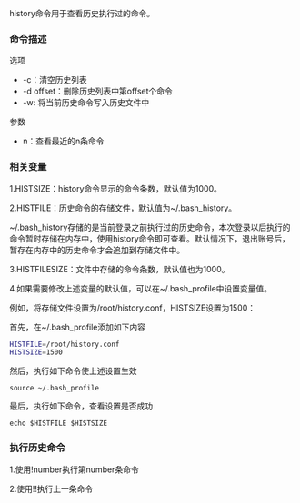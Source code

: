 history命令用于查看历史执行过的命令。

### 命令描述

选项

* -c：清空历史列表
* -d offset：删除历史列表中第offset个命令
* -w: 将当前历史命令写入历史文件中

参数

* n：查看最近的n条命令

### 相关变量

1.HISTSIZE：history命令显示的命令条数，默认值为1000。

2.HISTFILE：历史命令的存储文件，默认值为~/.bash_history。

~/.bash_history存储的是当前登录之前执行过的历史命令，本次登录以后执行的命令暂时存储在内存中，使用history命令即可查看。默认情况下，退出账号后，暂存在内存中的历史命令才会追加到存储文件中。

3.HISTFILESIZE：文件中存储的命令条数，默认值也为1000。

4.如果需要修改上述变量的默认值，可以在~/.bash_profile中设置变量值。

例如，将存储文件设置为/root/history.conf，HISTSIZE设置为1500：

首先，在~/.bash_profile添加如下内容

```sh
HISTFILE=/root/history.conf
HISTSIZE=1500
```

然后，执行如下命令使上述设置生效

```shell
source ~/.bash_profile
```

最后，执行如下命令，查看设置是否成功

```shell
echo $HISTFILE $HISTSIZE
```

### 执行历史命令

1.使用!number执行第number条命令

2.使用!!执行上一条命令
